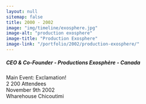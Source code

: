 ```yaml
---
layout: null
sitemap: false
title: 2000 - 2002
image: "img/timeline/exosphere.jpg"
image-alt: "production exosphere"
image-title: "Production Exosphere"
image-link: "/portfolio/2002/production-exosphere/"
---
```

##### CEO & Co-Founder - Productions Exosphère - Canada
Main Event: Exclamation!  
2 200 Attendees  
November 9th 2002  
Wharehouse Chicoutimi